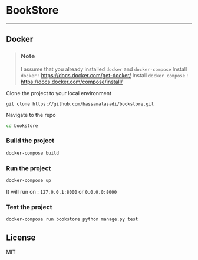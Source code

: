 # BookStore

-------------------------------------------------------
## Docker


> ### Note
> I assume  that you already installed `docker` and `docker-compose`
> Install `docker` : https://docs.docker.com/get-docker/
> Install `docker compose` : https://docs.docker.com/compose/install/


Clone the project to your local environment

```
git clone https://github.com/bassamalasadi/bookstore.git
```
Navigate to the repo
```sh
cd bookstore
```

### Build the project
```sh
docker-compose build
```
### Run the project
```sh
docker-compose up
```
It will run on : `127.0.0.1:8000` or `0.0.0.0:8000`
### Test the project
```sh
docker-compose run bookstore python manage.py test
```

## License

MIT

